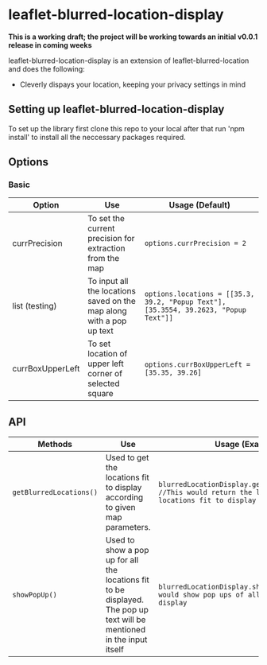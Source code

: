 leaflet-blurred-location-display
====


**This is a working draft; the project will be working towards an initial v0.0.1 release in coming weeks**

leaflet-blurred-location-display is an extension of leaflet-blurred-location and does the following:

* Cleverly dispays your location, keeping your privacy settings in mind

## Setting up leaflet-blurred-location-display

To set up the library first clone this repo to your local after that run 'npm install' to install all the neccessary packages required.


## Options

### Basic

| Option         | Use                | Usage (Default)                  |
|----------------|--------------------|----------------------------------|
| currPrecision       |To set the current precision for extraction from the map|`options.currPrecision = 2`|
|list (testing)            |To input all the locations saved on the map along with a pop up text|`options.locations = [[35.3, 39.2, "Popup Text"],[35.3554, 39.2623, "Popup Text"]]`|
|currBoxUpperLeft           |To set location of upper left corner of selected square|`options.currBoxUpperLeft = [35.35, 39.26]`|


## API

| Methods         | Use                | Usage (Example)|
|-----------------|--------------------|----------------|
|`getBlurredLocations()`       | Used to get the locations fit to display according to given map parameters.|  `blurredLocationDisplay.getBlurredLocations() //This would return the list of all locations fit to display`|
|`showPopUp()`       | Used to show a pop up for all the locations fit to be displayed. The pop up text will be mentioned in the input itself|`blurredLocationDisplay.showPopUp() //This would show pop ups of all locations fit to display`|
